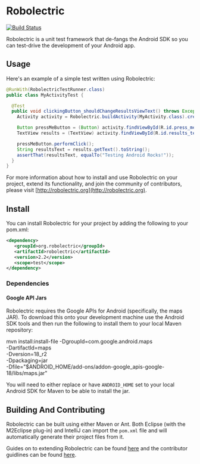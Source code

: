# Robolectric

[![Build Status](https://secure.travis-ci.org/robolectric/robolectric.png?branch=master)](http://travis-ci.org/robolectric/robolectric)

Robolectric is a unit test framework that de-fangs the Android SDK so you can test-drive the development of your Android app.

## Usage

Here's an example of a simple test written using Robolectric:

```java
@RunWith(RobolectricTestRunner.class)
public class MyActivityTest {

  @Test
  public void clickingButton_shouldChangeResultsViewText() throws Exception {
    Activity activity = Robolectric.buildActivity(MyActivity.class).create().get();

    Button pressMeButton = (Button) activity.findViewById(R.id.press_me_button);
    TextView results = (TextView) activity.findViewById(R.id.results_text_view);

    pressMeButton.performClick();
    String resultsText = results.getText().toString();
    assertThat(resultsText, equalTo("Testing Android Rocks!"));
  }
}
```

For more information about how to install and use Robolectric on your project, extend its functionality, and join the community of
contributors, please visit
[http://robolectric.org](http://robolectric.org).

## Install

You can install Robolectric for your project by adding the following to your pom.xml:

```xml
<dependency>
   <groupId>org.robolectric</groupId>
   <artifactId>robolectric</artifactId>
   <version>2.2</version>
   <scope>test</scope>
</dependency>
```

### Dependencies

#### Google API Jars

Robolectric requires the Google APIs for Android (specifically, the maps JAR). To download this onto your development
machine use the Android SDK tools and then run the following to install them to your local Maven repository:

mvn install:install-file -DgroupId=com.google.android.maps \
  -DartifactId=maps \
  -Dversion=18_r2 \
  -Dpackaging=jar \
  -Dfile="$ANDROID_HOME/add-ons/addon-google_apis-google-18/libs/maps.jar"

You will need to either replace or have `ANDROID_HOME` set to your local Android SDK for Maven to be able to install the jar.

## Building And Contributing

Robolectric can be built using either Maven or Ant. Both Eclipse (with the M2Eclipse plug-in) and
IntelliJ can import the `pom.xml` file and will automatically generate their project files from it.

Guides on to extending Robolectric can be found [here](http://robolectric.org/extending.html) and the contributor guidlines can be found [here](http://robolectric.org/contributor_guidelines.html).